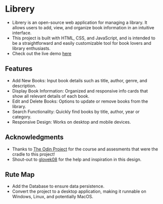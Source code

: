 # Librery
- Librery is an open-source web application for managing a library. It allows users to add, view, and organize book information in an intuitive interface.
- This project is built with HTML, CSS, and JavaScript, and is intended to be a straightforward and easily customizable tool for book lovers and library enthusiasts.
- Check out the live demo [here](https://b0llull0s.github.io/Project-Library)
## Features
- Add New Books: Input book details such as title, author, genre, and description.
- Display Book Information: Organized and responsive info cards that show all relevant details of each book.
- Edit and Delete Books: Options to update or remove books from the library.
- Search Functionality: Quickly find books by title, author, year or category.
- Responsive Design: Works on desktop and mobile devices.
## Acknowledgments
- Thanks to [The Odin Project](https://www.theodinproject.com) for the course and assesments that were the cradle to this project!
- Shout-out to [glovek08](https://github.com/glovek08) for the help and inspiration in this design.
## Rute Map
- Add the Database to ensure data persistence. 
- Convert the project to a desktop application, making it runnable on Windows, Linux, and potentially MacOS.
